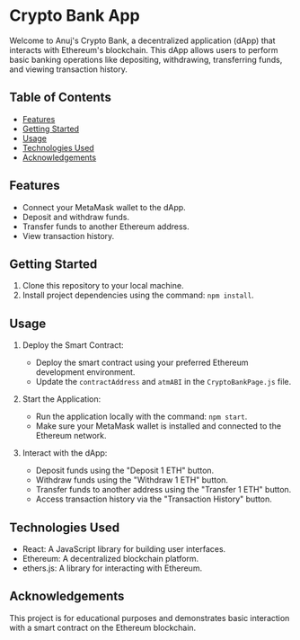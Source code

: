 # Crypto Bank App

Welcome to Anuj's Crypto Bank, a decentralized application (dApp) that interacts with Ethereum's blockchain. This dApp allows users to perform basic banking operations like depositing, withdrawing, transferring funds, and viewing transaction history.

## Table of Contents

- [Features](#features)
- [Getting Started](#getting-started)
- [Usage](#usage)
- [Technologies Used](#technologies-used)
- [Acknowledgements](#acknowledgements)


## Features

- Connect your MetaMask wallet to the dApp.
- Deposit and withdraw funds.
- Transfer funds to another Ethereum address.
- View transaction history.

## Getting Started

1. Clone this repository to your local machine.
2. Install project dependencies using the command: `npm install`.

## Usage

1. Deploy the Smart Contract:
   - Deploy the smart contract using your preferred Ethereum development environment.
   - Update the `contractAddress` and `atmABI` in the `CryptoBankPage.js` file.

2. Start the Application:
   - Run the application locally with the command: `npm start`.
   - Make sure your MetaMask wallet is installed and connected to the Ethereum network.

3. Interact with the dApp:
   - Deposit funds using the "Deposit 1 ETH" button.
   - Withdraw funds using the "Withdraw 1 ETH" button.
   - Transfer funds to another address using the "Transfer 1 ETH" button.
   - Access transaction history via the "Transaction History" button.

## Technologies Used

- React: A JavaScript library for building user interfaces.
- Ethereum: A decentralized blockchain platform.
- ethers.js: A library for interacting with Ethereum.

## Acknowledgements

This project is for educational purposes and demonstrates basic interaction with a smart contract on the Ethereum blockchain.


